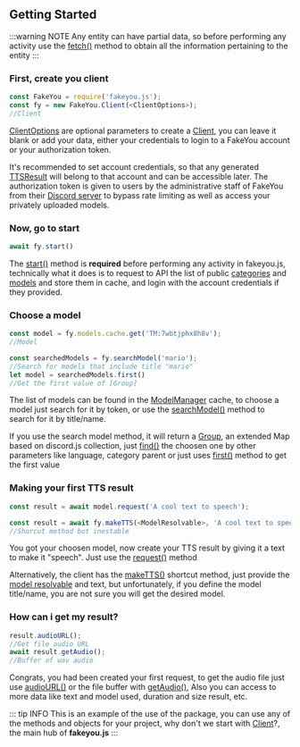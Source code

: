 ## Getting Started
:::warning NOTE
Any entity can have partial data, so before performing any activity use the [fetch()](./getting-started.md 'method available in Category, Model, TTSResult and User objects') method to obtain all the information pertaining to the entity
:::
### First, create you client
```js
const FakeYou = require('fakeyou.js');
const fy = new FakeYou.Client(<ClientOptions>);
//Client
```

[ClientOptions](../typeof/clientoptions.md) are optional parameters to create a [Client](../class/client.md), you can leave it blank or add your data, either your credentials to login to a FakeYou account or your authorization token.

It's recommended to set account credentials, so that any generated [TTSResult](../class/ttsresult.md) will belong to that account and can be accessible later. The authorization token is given to users by the administrative staff of FakeYou from their [Discord server](https://discord.gg/H72KFXm) to bypass rate limiting as well as access your privately uploaded models.

### Now, go to start
```js
await fy.start()
```
The [start()](../class/client.md#start) method is **required** before performing any activity in fakeyou.js, technically what it does is to request to API the list of public [categories](../class/category.md) and [models](../class/model.md) and store them in cache, and login with the account credentials if they provided.

### Choose a model
```js
const model = fy.models.cache.get('TM:7wbtjphx8h8v');
//Model
```
```js
const searchedModels = fy.searchModel('mario');
//Search for models that include title "mario"
let model = searchedModels.first()
//Get the first value of [Group]
```
The list of models can be found in the [ModelManager](../class/modelmanager.md) cache, to choose a model just search for it by token, or use the [searchModel()](../class/client.md#searchmodelquery) method to search for it by title/name.

If you use the search model method, it will return a [Group](../class/group.md), an extended Map based on discord.js collection, just [find()](../class/group.md#findfn) the choosen one by other parameters like language, category parent or just uses [first()](../class/group.md#firstcount) method to get the first value

### Making your first TTS result
```js
const result = await model.request('A cool text to speech');
```
```js
const result = await fy.makeTTS(<ModelResolvable>, 'A cool text to speech');
//Shorcut method but inestable
```
You got your choosen model, now create your TTS result by giving it a text to make it "speech". Just use the [request()](../class/model.md#requesttext) method

Alternatively, the client has the [makeTTS()](../class/client.md#makettsmodel-text) shortcut method, just provide the [model resolvable](../typeof/modelresolvable.md) and text, but unfortunately, if you define the model title/name, you are not sure you will get the desired model.

### How can i get my result?
```js
result.audioURL();
//Get file audio URL
await result.getAudio();
//Buffer of wav audio
```
Congrats, you had been created your first request, to get the audio file just use [audioURL()](../class/ttsresult.md#audiourl) or the file buffer with [getAudio()](../class/ttsresult.md#getaudio), Also you can access to more data like text and model used, duration and size result, etc.

::: tip INFO
This is an example of the use of the package, you can use any of the methods and objects for your project, why don't we start with [Client](../class/client.md)?, the main hub of **fakeyou.js**
:::